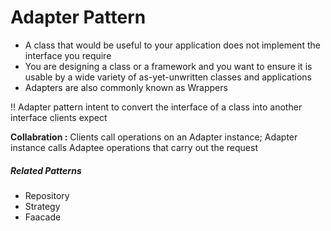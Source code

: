 # Adapter Pattern

- A class that would be useful to your application does not implement the interface you require
- You are designing a class or a framework and you want to ensure it is usable by a wide variety of as-yet-unwritten classes and applications
- Adapters are also commonly known as Wrappers

!! Adapter pattern intent to convert the interface of a class into another interface clients expect

**Collabration :** Clients call operations on an Adapter instance; Adapter instance calls Adaptee operations that carry out the request

##### Related Patterns
- Repository
- Strategy
- Faacade
